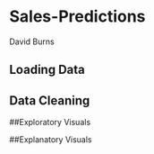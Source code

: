 # Sales-Predictions
David Burns

## Loading Data
 
## Data Cleaning

##Exploratory Visuals

##Explanatory Visuals
